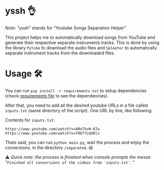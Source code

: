 # yssh 👌

_Note:_ _"yssh"_ stands for "Youtube Songs Separation Helper"

This project helps me to automatically download songs from YouTube and generate their respective separate instruments tracks. This is done by using the library `Pytube` to download the audio files and `Spleeter` to automatically separate instrument tracks from the downloaded files.

# Usage 🛠
You can run `pip install -r requirements.txt` to setup dependencies (check [requirements file](requirements.txt) to see the dependencies).

After that, you need to add all the desired youtube URLs in a file called `inputs.txt` (same directory of the script). One URL by line, like following:

Contents for `inputs.txt`:
```plain-text
https://www.youtube.com/watch?v=kMxThvH-6Tw
https://www.youtube.com/watch?v=7ObT7LQd6ls
```

Thats said, you can run `python main.py`, wait the process and enjoy the conversions. in the directory `/separated`. 😃

⚠ _Quick note: the process is finished when console prompts the messa "`Finished all conversions of the videos from 'inputs.txt'.`"_
